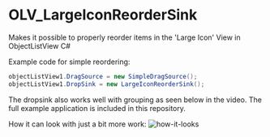 # OLV_LargeIconReorderSink
Makes it possible to properly reorder items in the 'Large Icon' View in ObjectListView C#

Example code for simple reordering:
```csharp
objectListView1.DragSource = new SimpleDragSource();
objectListView1.DropSink = new LargeIconReorderSink();
```

The dropsink also works well with grouping as seen below in the video. The full example application is included in this repository.

How it can look with just a bit more work:
![how-it-looks](https://user-images.githubusercontent.com/68037466/117361799-c6f49580-aeba-11eb-9482-d993b92fd114.gif)
